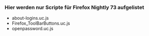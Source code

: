 ### Hier werden nur Scripte für Firefox Nightly 73 aufgelistet ###

- about-logins.uc.js
- Firefox_ToolBarButtons.uc.js    
- openpassword.uc.js
